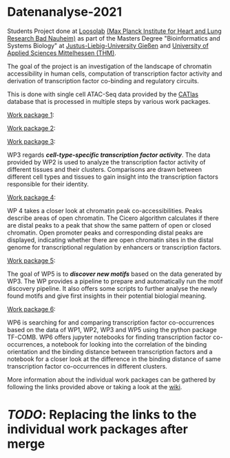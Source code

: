 # Datenanalyse-2021

Students Project done at [Loosolab](https://github.molgen.mpg.de/pages/loosolab/www/index.html) [(Max Planck Institute for Heart and Lung Research Bad Nauheim)](https://www.mpi-hlr.de/2778/en) as part of the Masters Degree "Bioinformatics and Systems Biology" at [Justus-Liebig-University Gießen](https://www.uni-giessen.de/welcome) and [University of Applied Sciences Mittelhessen (THM)](https://www.thm.de/site/en/). 

The goal of the project is an investigation of the landscape of chromatin accessibility in human cells, computation of transcription factor activity and derivation of transcription factor co-binding and regulatory circuits.

This is done with single cell ATAC-Seq data provided by the [CATlas](http://catlas.org/humanenhancer/#!/) database that is processed in multiple steps by various work packages. 

[Work package 1](https://github.com/loosolab/Datenanalyse-2021/tree/wp1/wp1/):


[Work package 2](https://github.com/loosolab/Datenanalyse-2021/tree/wp2/wp2/):


[Work package 3](https://github.com/loosolab/Datenanalyse-2021/tree/wp3/wp3):

WP3 regards ***cell-type-specific transcription factor activity***. 
The data provided by WP2 is used to analyze the transcription factor activity of different tissues and their clusters.
Comparisons are drawn between different cell types and tissues to gain insight into the transcription factors responsible for their identity. 

[Work package 4](https://github.com/loosolab/Datenanalyse-2021/tree/wp4/wp4/):

WP 4 takes a closer look at chromatin peak co-accessibilities. Peaks describe areas of open chromatin. The Cicero algorithm calculates if there are distal peaks to a peak that show the same pattern of open or closed chromatin. Open promoter peaks and corresponding distal peaks are displayed, indicating whether there are open chromatin sites in the distal genome for transcriptional regulation by enhancers or transcription factors.


[Work package 5](https://github.com/loosolab/Datenanalyse-2021/tree/wp5/wp5/):

The goal of WP5 is to ***discover new motifs*** based on the data generated by WP3.
The WP provides a pipeline to prepare and automatically run the motif discovery pipeline. 
It also offers some scripts to further analyse the newly found motifs and give first insights in their potential biologial meaning.

[Work package 6](https://github.com/loosolab/Datenanalyse-2021/tree/wp6/wp6/):

WP6 is searching for and comparing transcription factor co-occurrences based on the data of WP1, WP2, WP3 and WP5 using the python package TF-COMB. WP6 offers jupyter notebooks for finding transcription factor co-occurrences, a notebook for looking into the correlation of the binding orientation and the binding distance between transcription factors and a notebook for a closer look at the difference in the binding distance of same transcription factor co-occurrences in different clusters.


More information about the individual work packages can be gathered by following the links provided above or taking a look at the [wiki](https://github.com/loosolab/Datenanalyse-2021/wiki).

# ***TODO***: Replacing the links to the individual work packages after merge
